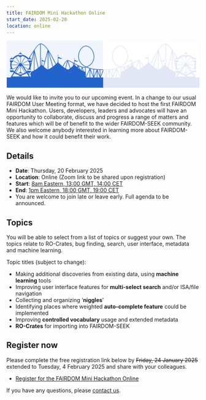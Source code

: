 ```yaml
---
title: FAIRDOM Mini Hackathon Online
start_date: 2025-02-20
location: online
---
```


![Fairground image](/images/news/fairground-bluegrey-wide.png)

We would like to invite you to our upcoming event. In a change to our usual FAIRDOM User Meeting format, we have decided to host the first FAIRDOM Mini Hackathon. Users, developers, leaders and advocates will have an opportunity to collaborate, discuss and progress a range of matters and features which will be of benefit to the wider FAIRDOM-SEEK community. We also welcome anybody interested in learning more about FAIRDOM-SEEK and how it could benefit their work.

## Details

- **Date**: Thursday, 20 February 2025
- **Location**: Online (Zoom link to be shared upon registration)
- **Start**: [8am Eastern, 13:00 GMT, 14:00 CET](https://www.timeanddate.com/worldclock/converter.html?iso=20250220T130000&p1=tz_gmt&p2=tz_cet&p3=tz_et)
- **End**: [1pm Eastern, 18:00 GMT, 19:00 CET](https://www.timeanddate.com/worldclock/converter.html?iso=20250220T180000&p1=tz_gmt&p2=tz_cet&p3=tz_et)
- You are welcome to join late or leave early. Full agenda to be announced.

## Topics

You will be able to select from a list of topics or suggest your own. The topics relate to RO-Crates, bug finding, search, user interface, metadata and machine learning.

Topic titles (subject to change):

- Making additional discoveries from existing data, using **machine learning** tools
- Improving user interface features for **multi-select search** and/or ISA/file navigation
- Collecting and organizing ‘**niggles**’
- Identifying places where weighted **auto-complete feature** could be implemented
- Improving **controlled vocabulary** usage and extended metadata
- **RO-Crates** for importing into FAIRDOM-SEEK

## Register now

Please complete the free registration link below by ~~Friday, 24 January 2025~~ extended to Tuesday, 4 February 2025 and share with your colleagues.
- [Register for the FAIRDOM Mini Hackathon Online](https://bit.ly/fdhack25) 

If you have any questions, please [contact us](/contact).
